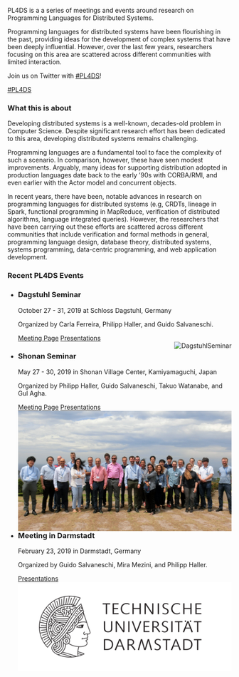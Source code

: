 <p class="teaser">PL4DS is a a series of meetings and events around research on Programming Languages for Distributed Systems.</p>

<p class="subteaser">Programming languages for distributed systems have been flourishing in the past, providing ideas for the development of complex systems that have been deeply influential. However, over the last few years, researchers focusing on this area are scattered across different communities with limited interaction.</p>

<p>Join us on Twitter with <a href="https://twitter.com/search?q=%23PL4DS" style="margin-right:0">#PL4DS</a>!</p>
<a href="https://twitter.com/intent/tweet?button_hashtag=PL4DS&ref_src=twsrc%5Etfw" class="twitter-hashtag-button" style="display:block;" data-size="large" data-show-count="false">#PL4DS</a><script async src="https://platform.twitter.com/widgets.js" charset="utf-8"></script>


### What this is about

Developing distributed systems is a well-known, decades-old problem in Computer Science. Despite significant research effort has been dedicated to this area, developing distributed systems remains challenging. 

Programming languages are a fundamental tool to face the complexity of such a scenario. In comparison, however, these have seen modest improvements. Arguably, many ideas for supporting distribution adopted in production languages date back to the early ’90s with CORBA/RMI, and even earlier with the Actor model and concurrent objects. 

In recent years, there have been, notable advances in research on programming languages for distributed systems (e.g, CRDTs, lineage in Spark, functional programming in MapReduce, verification of distributed algorithms, language integrated queries). However, the researchers that have been carrying out these efforts are scattered across different communities that include verification and formal methods in general, programming language design, database theory, distributed systems, systems programming, data-centric programming, and web application development.

<h3 class="block">Recent PL4DS Events</h3>
<ul>
  <li class="event">
    <div class="event-content">
      <h3>Dagstuhl Seminar</h3>
      <span class="date">October 27 - 31, 2019 at Schloss Dagstuhl, Germany</span>
      <p>Organized by Carla Ferreira, Philipp Haller, and Guido Salvaneschi.</p>
      <a href="https://www.dagstuhl.de/en/program/calendar/semhp/?semnr=19442">Meeting Page</a>
      <a href="https://github.com/pl4ds/Dagstuhl-2019/blob/master/pages/Dagstuhl.md">Presentations</a>
    </div>
    <div class="event-image">
      <img src="./assets/images/DagstuhlSeminar.jpg" alt="DagstuhlSeminar" align="right"/>
    </div>
  </li>
  <li class="event">
    <div class="event-content">
      <h3>Shonan Seminar</h3>
      <span class="date">May 27 - 30, 2019 in Shonan Village Center, Kamiyamaguchi, Japan</span>
      <p>Organized by Philipp Haller, Guido Salvaneschi, Takuo Watanabe, and Gul Agha.</p>
      <a href="https://shonan.nii.ac.jp/seminars/149/">Meeting Page</a>
      <a href="https://github.com/pl4ds/Shonan-2019/blob/master/Pages/shonan.md">Presentations</a>
    </div>
    <div class="event-image">
      <img src="./assets/images/group_photo.jpg" alt="group_photo" align="right"/>
    </div>
  </li>
  <li class="event">
    <div class="event-content">
      <h3>Meeting in Darmstadt</h3>
      <span class="date">February 23, 2019 in Darmstadt, Germany</span>
      <p>Organized by Guido Salvaneschi, Mira Mezini, and Philipp Haller.</p>
      <a href="https://github.com/pl4ds/Darmstadt-2018/blob/master/pages/darmstadt.md">Presentations</a>
    </div>
    <div class="event-image">
      <img src="./assets/images/TU_Darmstadt_Logo.png" alt="TU_Darmstadt_Logo" align="right"/>
    </div>
  </li>
</ul>
